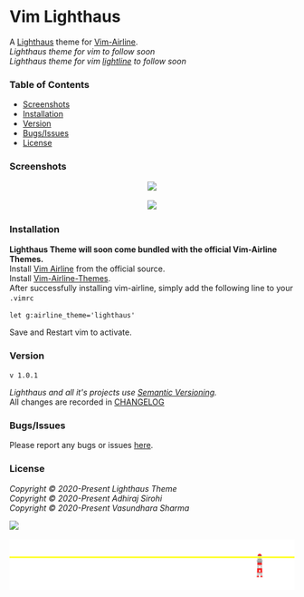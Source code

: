 # Vim Lighthaus
A [Lighthaus](https://github.com/lighthaus-theme/lighthaus) theme for [Vim-Airline](https://github.com/vim-airline/vim-airline). <br>
_Lighthaus theme for vim to follow soon_ <br>
_Lighthaus theme for vim [lightline](https://github.com/itchyny/lightline.vim) to follow soon_

### Table of Contents
- [Screenshots](#screenshots)
- [Installation](#installation)
- [Version](#version)
- [Bugs/Issues](#bugs/issues)
- [License](#license)

### Screenshots
<p align="center"><img src="https://raw.githubusercontent.com/lighthaus-theme/vim/master/vim-airline/lighthaus-airline.png"><p>
<p align="center"><a href="https://asciinema.org/a/361711" target="_blank"><img src="https://asciinema.org/a/361711.svg" /></a></p>

### Installation
**Lighthaus Theme will soon  come bundled with the official Vim-Airline Themes.** <br>
Install [Vim Airline](https://github.com/vim-airline/vim-airline) from the official source. <br>
Install [Vim-Airline-Themes](https://github.com/vim-airline/vim-airline-themes#vim-airline-themes--). <br>
After successfully installing vim-airline, simply add the following line to your `.vimrc`
```
let g:airline_theme='lighthaus'
```
Save and Restart vim to activate.


### Version
```
v 1.0.1
```

_Lighthaus and all it's projects use [Semantic Versioning](https://semver.org/)._ <br/>
All changes are recorded in [CHANGELOG](https://github.com/lighthaus-theme/vim/blob/master/CHANGELOG.md)

### Bugs/Issues
Please report any bugs or issues [here](https://github.com/lighthaus-theme/vim/issues).

### License

_Copyright © 2020-Present Lighthaus Theme_<br>
_Copyright © 2020-Present Adhiraj Sirohi_<br>
_Copyright © 2020-Present Vasundhara Sharma_

<p align="left"><a href="https://github.com/Brutuski/lighthaus-vim-airline/blob/master/LICENSE"><img src="https://img.shields.io/static/v1.svg??style=flat&logo=appveyore&label=License&message=MIT&colorA=1C918A&colorB=50C16E"/></a></p>

<p align="center"><img src="https://raw.githubusercontent.com/lighthaus-theme/lighthaus/9e5cf66db03fc3e183e6cfbf7c4c04263a4f23df/ImageResources/lighthaus-border.svg"><p>

